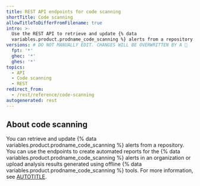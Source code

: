 ```yaml
---
title: REST API endpoints for code scanning
shortTitle: Code scanning
allowTitleToDifferFromFilename: true
intro: >-
  Use the REST API to retrieve and update {% data
  variables.product.prodname_code_scanning %} alerts from a repository.
versions: # DO NOT MANUALLY EDIT. CHANGES WILL BE OVERWRITTEN BY A 🤖
  fpt: '*'
  ghec: '*'
  ghes: '*'
topics:
  - API
  - Code scanning
  - REST
redirect_from:
  - /rest/reference/code-scanning
autogenerated: rest
---
```


## About code scanning

You can retrieve and update {% data variables.product.prodname_code_scanning %} alerts from a repository. You can use the endpoints to create automated reports for the {% data variables.product.prodname_code_scanning %} alerts in an organization or upload analysis results generated using offline {% data variables.product.prodname_code_scanning %} tools. For more information, see [AUTOTITLE](/code-security/code-scanning).

<!-- Content after this section is automatically generated -->
